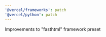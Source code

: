 ```yaml
---
'@vercel/frameworks': patch
'@vercel/python': patch
---
```


Improvements to "fasthtml" framework preset
